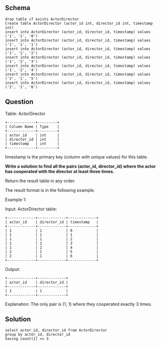 ## Schema

```
drop table if exists ActorDirector
Create table ActorDirector (actor_id int, director_id int, timestamp int)
insert into ActorDirector (actor_id, director_id, timestamp) values ('1', '1', '0')
insert into ActorDirector (actor_id, director_id, timestamp) values ('1', '1', '1')
insert into ActorDirector (actor_id, director_id, timestamp) values ('1', '1', '2')
insert into ActorDirector (actor_id, director_id, timestamp) values ('1', '2', '3')
insert into ActorDirector (actor_id, director_id, timestamp) values ('1', '2', '4')
insert into ActorDirector (actor_id, director_id, timestamp) values ('2', '1', '5')
insert into ActorDirector (actor_id, director_id, timestamp) values ('2', '1', '6')
```

## Question


Table: ActorDirector
```
+-------------+---------+
| Column Name | Type    |
+-------------+---------+
| actor_id    | int     |
| director_id | int     |
| timestamp   | int     |
+-------------+---------+
```
timestamp is the primary key (column with unique values) for this table.

 

**Write a solution to find all the pairs (actor_id, director_id) where the actor has cooperated with the director at least three times.**

Return the result table in any order.

The result format is in the following example.

 

Example 1:

Input: 
ActorDirector table:
```
+-------------+-------------+-------------+
| actor_id    | director_id | timestamp   |
+-------------+-------------+-------------+
| 1           | 1           | 0           |
| 1           | 1           | 1           |
| 1           | 1           | 2           |
| 1           | 2           | 3           |
| 1           | 2           | 4           |
| 2           | 1           | 5           |
| 2           | 1           | 6           |
+-------------+-------------+-------------+
```
Output: 
```
+-------------+-------------+
| actor_id    | director_id |
+-------------+-------------+
| 1           | 1           |
+-------------+-------------+
```
Explanation: The only pair is (1, 1) where they cooperated exactly 3 times.



## Solution

```
select actor_id, director_id from ActorDirector
group by actor_id, director_id
having count(1) >= 3
```
